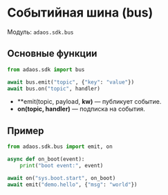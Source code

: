 # Событийная шина (bus)

Модуль: `adaos.sdk.bus`

## Основные функции

```python
from adaos.sdk import bus

await bus.emit("topic", {"key": "value"})
await bus.on("topic", handler)
````

* \*\*emit(topic, payload, **kw)** — публикует событие.
* **on(topic, handler)** — подписка на события.

## Пример

```python
from adaos.sdk.bus import emit, on

async def on_boot(event):
    print("boot event:", event)

await on("sys.boot.start", on_boot)
await emit("demo.hello", {"msg": "world"})
```
